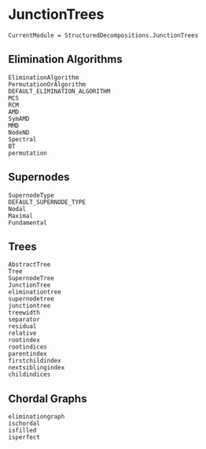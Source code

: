# JunctionTrees

```@meta
CurrentModule = StructuredDecompositions.JunctionTrees
```


## Elimination Algorithms

```@docs
EliminationAlgorithm
PermutationOrAlgorithm
DEFAULT_ELIMINATION_ALGORITHM
MCS
RCM
AMD
SymAMD
MMD
NodeND
Spectral
BT
permutation   
```

## Supernodes

```@docs
SupernodeType
DEFAULT_SUPERNODE_TYPE
Nodal
Maximal
Fundamental
```

## Trees

```@docs
AbstractTree
Tree
SupernodeTree
JunctionTree
eliminationtree
supernodetree
junctiontree
treewidth
separator
residual
relative
rootindex
rootindices
parentindex
firstchildindex
nextsiblingindex
childindices
```

## Chordal Graphs

```@docs
eliminationgraph
ischordal
isfilled
isperfect
```

